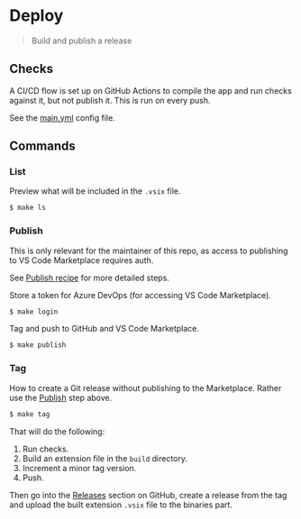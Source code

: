 # Deploy
> Build and publish a release


## Checks

A CI/CD flow is set up on GitHub Actions to compile the app and run checks against it, but not publish it. This is run on every push.

See the [main.yml](/.github/workflows/main.yml) config file.


## Commands

### List

Preview what will be included in the `.vsix` file.

```sh
$ make ls
```

### Publish

This is only relevant for the maintainer of this repo, as access to publishing to VS Code Marketplace requires auth.

See [Publish recipe][] for more detailed steps.

Store a token for Azure DevOps (for accessing VS Code Marketplace).

```sh
$ make login
```

Tag and push to GitHub and VS Code Marketplace.

```sh
$ make publish
```

[Publish recipe]: https://michaelcurrin.github.io/code-cookbook/recipes/other/vs-code-extensions/publish.html

### Tag

How to create a Git release without publishing to the Marketplace. Rather use the [Publish](#publish) step above.

```sh
$ make tag
```

That will do the following:

1. Run checks.
2. Build an extension file in the `build` directory.
3. Increment a minor tag version.
4. Push.

Then go into the [Releases](https://github.com/MichaelCurrin/auto-commit-msg/releases) section on GitHub, create a release from the tag and upload the built extension `.vsix` file to the binaries part.
